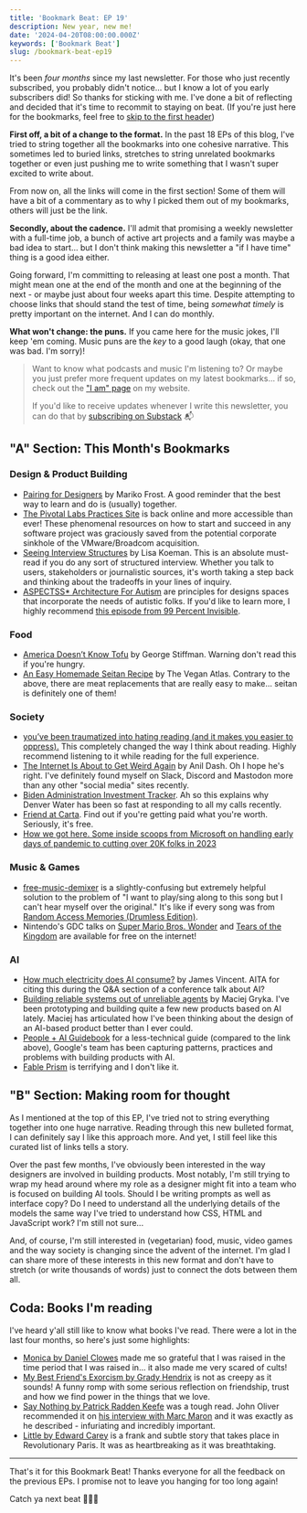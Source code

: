 ```yaml
---
title: 'Bookmark Beat: EP 19'
description: New year, new me!
date: '2024-04-20T08:00:00.000Z'
keywords: ['Bookmark Beat']
slug: /bookmark-beat-ep19
---
```


It's been *four months* since my last newsletter. For those who just recently subscribed, you probably didn't notice... but I know a lot of you early subscribers did! So thanks for sticking with me. I've done a bit of reflecting and decided that it's time to recommit to staying on beat. (If you're just here for the bookmarks, feel free to [skip to the first header](#a-section-this-months-bookmarks))

**First off, a bit of a change to the format.** In the past 18 EPs of this blog, I've tried to string together all the bookmarks into one cohesive narrative. This sometimes led to buried links, stretches to string unrelated bookmarks together or even just pushing me to write something that I wasn't super excited to write about.

From now on, all the links will come in the first section! Some of them will have a bit of a commentary as to why I picked them out of my bookmarks, others will just be the link.

**Secondly, about the cadence.** I'll admit that promising a weekly newsletter with a full-time job, a bunch of active art projects and a family was maybe a bad idea to start... but I don't think making this newsletter a "if I have time" thing is a good idea either.

Going forward, I'm committing to releasing at least one post a month. That might mean one at the end of the month and one at the beginning of the next - or maybe just about four weeks apart this time. Despite attempting to choose links that should stand the test of time, being *somewhat timely* is pretty important on the internet. And I can do monthly.

**What won't change: the puns.** If you came here for the music jokes, I'll keep 'em coming. Music puns are the *key* to a good laugh (okay, that one was bad. I'm sorry)!

> Want to know what podcasts and music I'm listening to? Or maybe you just prefer more frequent updates on my latest bookmarks... if so, check out the ["I am" page](/iam) on my website.
> 
> If you'd like to receive updates whenever I write this newsletter, you can do that by [subscribing on Substack](https://bookmarkbeat.substack.com/?showWelcome=true) 📬


## "A" Section: This Month's Bookmarks

### Design & Product Building
- [Pairing for Designers](https://medium.com/@MarikoProductDesign/pairing-for-designers-528c2686e1af) by Mariko Frost. A good reminder that the best way to learn and do is (usually) together.
- [The Pivotal Labs Practices Site](https://labspractices.com/) is back online and more accessible than ever! These phenomenal resources on how to start and succeed in any software project was graciously saved from the potential corporate sinkhole of the VMware/Broadcom acquisition.
- [Seeing Interview Structures](https://lisakoeman.nl/blog/seeing-interview-structures/) by Lisa Koeman. This is an absolute must-read if you do any sort of structured interview. Whether you talk to users, stakeholders or journalistic sources, it's worth taking a step back and thinking about the tradeoffs in your lines of inquiry.
- [ASPECTSS* Architecture For Autism](https://www.autism.archi/) are principles for designs spaces that incorporate the needs of autistic folks. If you'd like to learn more, I highly recommend [this episode from 99 Percent Invisible](https://99percentinvisible.org/episode/autism-pleasantville/).

### Food

- [America Doesn’t Know Tofu](https://asteriskmag.com/issues/02/america-doesn-t-know-tofu) by George Stiffman. Warning don't read this if you're hungry.
- [An Easy Homemade Seitan Recipe](https://theveganatlas.com/homemade-seitan-recipe/) by The Vegan Atlas. Contrary to the above, there are meat replacements that are really easy to make... seitan is definitely one of them!

### Society
- [you’ve been traumatized into hating reading (and it makes you easier to oppress).](https://ismatu.substack.com/p/youve-been-traumatized-into-hating) This completely changed the way I think about reading. Highly recommend listening to it while reading for the full experience.
- [The Internet Is About to Get Weird Again](https://www.rollingstone.com/culture/culture-commentary/internet-future-about-to-get-weird-1234938403/) by Anil Dash. Oh I hope he's right. I've definitely found myself on Slack, Discord and Mastodon more than any other "social media" sites recently.
- [Biden Administration Investment Tracker](https://www.americanprogress.org/article/biden-administration-investment-tracker/). Ah so this explains why Denver Water has been so fast at responding to all my calls recently.
- [Friend at Carta](https://carta.com/friend/). Find out if you're getting paid what you're worth. Seriously, it's free.
- [How we got here. Some inside scoops from Microsoft on handling early days of pandemic to cutting over 20K folks in 2023](https://www.teamblind.com/post/How-we-got-here-Some-inside-scoops-from-Microsoft-on-handling-early-days-of-pandemic-to-cutting-over-20K-folks-in-2023-7ndQwLAU)

### Music & Games
- [free-music-demixer](https://freemusicdemixer.com/) is a slightly-confusing but extremely helpful solution to the problem of "I want to play/sing along to this song but I can't hear myself over the original." It's like if every song was from [Random Access Memories (Drumless Edition)](https://pitchfork.com/reviews/albums/daft-punk-random-access-memories-drumless-edition/).
- Nintendo's GDC talks on [Super Mario Bros. Wonder](https://gdcvault.com/play/1034668/2D-and-Tomorrow-How-the) and [Tears of the Kingdom](https://gdcvault.com/play/1034667/Tunes-of-the-Kingdom-Evolving) are available for free on the internet!

### AI
- [How much electricity does AI consume?](https://www.theverge.com/24066646/ai-electricity-energy-watts-generative-consumption) by James Vincent. AITA for citing this during the Q&A section of a conference talk about AI?
- [Building reliable systems out of unreliable agents](https://www.rainforestqa.com/blog/building-reliable-systems-out-of-unreliable-agents) by Maciej Gryka. I've been prototyping and building quite a few new products based on AI lately. Maciej has articulated how I've been thinking about the design of an AI-based product better than I ever could.
- [People + AI Guidebook](https://pair.withgoogle.com/guidebook) for a less-technical guide (compared to the link above), Google's team has been capturing patterns, practices and problems with building products with AI.
- [Fable Prism](https://www.fable.app/prism) is terrifying and I don't like it.

## "B" Section: Making room for thought

As I mentioned at the top of this EP, I've tried not to string everything together into one huge narrative. Reading through this new bulleted format, I can definitely say I like this approach more. And yet, I still feel like this curated list of links tells a story.

Over the past few months, I've obviously been interested in the way designers are involved in building products. Most notably, I'm still trying to wrap my head around where my role as a designer might fit into a team who is focused on building AI tools. Should I be writing prompts as well as interface copy? Do I need to understand all the underlying details of the models the same way I've tried to understand how CSS, HTML and JavaScript work? I'm still not sure...

And, of course, I'm still interested in (vegetarian) food, music, video games and the way society is changing since the advent of the internet. I'm glad I can share more of these interests in this new format and don't have to stretch (or write thousands of words) just to connect the dots between them all.

## Coda: Books I'm reading

I've heard y'all still like to know what books I've read. There were a lot in the last four months, so here's just some highlights:

- [Monica by Daniel Clowes](https://www.fantagraphics.com/products/monica) made me so grateful that I was raised in the time period that I was raised in... it also made me very scared of cults!
- [My Best Friend's Exorcism by Grady Hendrix](https://bookshop.org/p/books/my-best-friend-s-exorcism-grady-hendrix/15282356) is not as creepy as it sounds! A funny romp with some serious reflection on friendship, trust and how we find power in the things that we love.
- [Say Nothing by Patrick Radden Keefe](https://bookshop.org/p/books/say-nothing-a-true-story-of-murder-and-memory-in-northern-ireland-patrick-radden-keefe/8667056) was a tough read. John Oliver recommended it on [his interview with Marc Maron](https://www.wtfpod.com/podcast/episode-1510-john-oliver) and it was exactly as he described - infuriating and incredibly important.
- [Little by Edward Carey](https://www.goodreads.com/book/show/38649806-little) is a frank and subtle story that takes place in Revolutionary Paris. It was as heartbreaking as it was breathtaking.

---
That's it for this Bookmark Beat! Thanks everyone for all the feedback on the previous EPs. I promise not to leave you hanging for too long again!

Catch ya next beat 🥁😎🥁